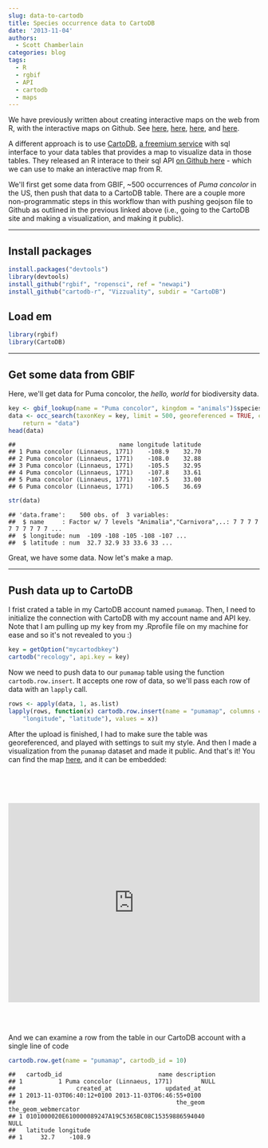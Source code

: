 ```yaml
---
slug: data-to-cartodb
title: Species occurrence data to CartoDB
date: '2013-11-04'
authors:
  - Scott Chamberlain
categories: blog
tags:
  - R
  - rgbif
  - API
  - cartodb
  - maps
---
```


We have previously written about creating interactive maps on the web from R, with the interactive maps on Github. See [here](http://ropensci.org/blog/2013/10/23/style-geojson-polygon/), [here](http://ropensci.org/blog/2013/07/17/style-geojson/), [here](http://ropensci.org/blog/2013/07/04/rbison-geoson/), and [here](http://recology.info/2013/06/geojson/).

A different approach is to use [CartoDB](http://cartodb.com/), [a freemium service](http://cartodb.com/pricing/) with sql interface to your data tables that provides a map to visualize data in those tables. They released an R interace to their sql API [on Github here](https://github.com/Vizzuality/cartodb-r) - which we can use to make an interactive map from R.

We'll first get some data from GBIF, ~500 occurrences of *Puma concolor* in the US, then push that data to a CartoDB table. There are a couple more non-programmatic steps in this workflow than with pushing geojson file to Github as outlined in the previous linked above (i.e., going to the CartoDB site and making a visualization, and making it public).

***************

## Install packages


```r
install.packages("devtools")
library(devtools)
install_github("rgbif", "ropensci", ref = "newapi")
install_github("cartodb-r", "Vizzuality", subdir = "CartoDB")
```


## Load em


```r
library(rgbif)
library(CartoDB)
```


***************

## Get some data from GBIF

Here, we'll get data for Puma concolor, the *hello, world* for biodiversity data.


```r
key <- gbif_lookup(name = "Puma concolor", kingdom = "animals")$speciesKey
data <- occ_search(taxonKey = key, limit = 500, georeferenced = TRUE, country = "US",
    return = "data")
head(data)
```

```
##                             name longitude latitude
## 1 Puma concolor (Linnaeus, 1771)    -108.9    32.70
## 2 Puma concolor (Linnaeus, 1771)    -108.0    32.88
## 3 Puma concolor (Linnaeus, 1771)    -105.5    32.95
## 4 Puma concolor (Linnaeus, 1771)    -107.8    33.61
## 5 Puma concolor (Linnaeus, 1771)    -107.5    33.00
## 6 Puma concolor (Linnaeus, 1771)    -106.5    36.69
```

```r
str(data)
```

```
## 'data.frame':	500 obs. of  3 variables:
##  $ name     : Factor w/ 7 levels "Animalia","Carnivora",..: 7 7 7 7 7 7 7 7 7 7 ...
##  $ longitude: num  -109 -108 -105 -108 -107 ...
##  $ latitude : num  32.7 32.9 33 33.6 33 ...
```


Great, we have some data. Now let's make a map.

***************

## Push data up to CartoDB

I frist crated a table in my CartoDB account named `pumamap`. Then, I need to initialize the connection with CartoDB with my account name and API key. Note that I am pulling up my key from my .Rprofile file on my machine for ease and so it's not revealed to you :)


```r
key = getOption("mycartodbkey")
cartodb("recology", api.key = key)
```


Now we need to push data to our `pumamap` table using the function `cartodb.row.insert`. It accepts one row of data, so we'll pass each row of data with an `lapply` call.


```r
rows <- apply(data, 1, as.list)
lapply(rows, function(x) cartodb.row.insert(name = "pumamap", columns = list("name",
    "longitude", "latitude"), values = x))
```


After the upload is finished, I had to make sure the table was georeferenced, and played with settings to suit my style. And then I made a visualization from the `pumamap` dataset and made it public. And that's it!  You can find the map <a href="http://cdb.io/1fbvgCG">here</a>, and it can be embedded:

<br><br><br>

<iframe width='100%' height='400' frameborder='0' src='http://recology.cartodb.com/viz/76a5598e-444b-11e3-8a8c-5404a6a69006/embed_map?title=false&description=false&search=false&shareable=false&cartodb_logo=true&layer_selector=false&legends=false&scrollwheel=true&sublayer_options=1&sql=&zoom=3&center_lat=37.61423141542417&center_lon=-100.72265625'></iframe>

<br><br>

And we can examine a row from the table in our CartoDB account with a single line of code


```r
cartodb.row.get(name = "pumamap", cartodb_id = 10)
```

```
##   cartodb_id                           name description
## 1          1 Puma concolor (Linnaeus, 1771)        NULL
##                 created_at               updated_at
## 1 2013-11-03T06:40:12+0100 2013-11-03T06:46:55+0100
##                                             the_geom the_geom_webmercator
## 1 0101000020E610000089247A19C5365BC08C15359886594040                 NULL
##   latitude longitude
## 1     32.7    -108.9
```
